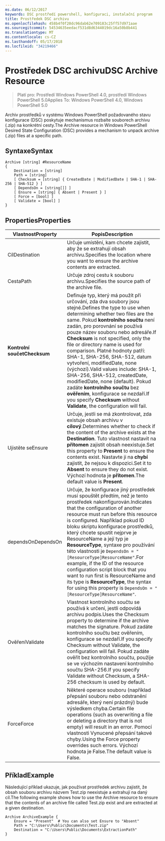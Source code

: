 ```yaml
---
ms.date: 06/12/2017
keywords: DSC prostředí powershell, konfiguraci, instalační program
title: Prostředek DSC archivu
ms.openlocfilehash: 458b4f0f20dc96dab62e709183c25ff57d971aae
ms.sourcegitcommit: 54534635eedacf531d8d6344019dc16a50b8b441
ms.translationtype: MT
ms.contentlocale: cs-CZ
ms.lasthandoff: 05/17/2018
ms.locfileid: "34219466"
---
```

# <a name="dsc-archive-resource"></a><span data-ttu-id="b1f3a-103">Prostředek DSC archivu</span><span class="sxs-lookup"><span data-stu-id="b1f3a-103">DSC Archive Resource</span></span>

> <span data-ttu-id="b1f3a-104">Platí pro: Prostředí Windows PowerShell 4.0, prostředí Windows PowerShell 5.0</span><span class="sxs-lookup"><span data-stu-id="b1f3a-104">Applies To: Windows PowerShell 4.0, Windows PowerShell 5.0</span></span>

<span data-ttu-id="b1f3a-105">Archiv prostředků v systému Windows PowerShell požadovaného stavu konfigurace (DSC) poskytuje mechanismus rozbalte souborech archivu (.zip) na konkrétní cesty.</span><span class="sxs-lookup"><span data-stu-id="b1f3a-105">The Archive resource in Windows PowerShell Desired State Configuration (DSC) provides a mechanism to unpack archive (.zip) files at a specific path.</span></span>

## <a name="syntax"></a><span data-ttu-id="b1f3a-106">Syntaxe</span><span class="sxs-lookup"><span data-stu-id="b1f3a-106">Syntax</span></span>
```MOF
Archive [string] #ResourceName
{
    Destination = [string]
    Path = [string]
    [ Checksum = [string] { CreatedDate | ModifiedDate | SHA-1 | SHA-256 | SHA-512 } ]
    [ DependsOn = [string[]] ]
    [ Ensure = [string] { Absent | Present } ]
    [ Force = [bool] ]
    [ Validate = [bool] ]
}
```

## <a name="properties"></a><span data-ttu-id="b1f3a-107">Properties</span><span class="sxs-lookup"><span data-stu-id="b1f3a-107">Properties</span></span>

|  <span data-ttu-id="b1f3a-108">Vlastnost</span><span class="sxs-lookup"><span data-stu-id="b1f3a-108">Property</span></span>  |  <span data-ttu-id="b1f3a-109">Popis</span><span class="sxs-lookup"><span data-stu-id="b1f3a-109">Description</span></span>   |
|---|---|
| <span data-ttu-id="b1f3a-110">Cíl</span><span class="sxs-lookup"><span data-stu-id="b1f3a-110">Destination</span></span>| <span data-ttu-id="b1f3a-111">Určuje umístění, kam chcete zajistit, aby že se extrahují obsah archivu.</span><span class="sxs-lookup"><span data-stu-id="b1f3a-111">Specifies the location where you want to ensure the archive contents are extracted.</span></span>|
| <span data-ttu-id="b1f3a-112">Cesta</span><span class="sxs-lookup"><span data-stu-id="b1f3a-112">Path</span></span>| <span data-ttu-id="b1f3a-113">Určuje zdroj cestu k souboru archivu.</span><span class="sxs-lookup"><span data-stu-id="b1f3a-113">Specifies the source path of the archive file.</span></span>|
| <span data-ttu-id="b1f3a-114">__Kontrolní součet__</span><span class="sxs-lookup"><span data-stu-id="b1f3a-114">__Checksum__</span></span>| <span data-ttu-id="b1f3a-115">Definuje typ, který má použít při určování, zda dva soubory jsou stejné.</span><span class="sxs-lookup"><span data-stu-id="b1f3a-115">Defines the type to use when determining whether two files are the same.</span></span> <span data-ttu-id="b1f3a-116">Pokud __kontrolního součtu__ není zadán, pro porovnání se používá pouze název souboru nebo adresáře.</span><span class="sxs-lookup"><span data-stu-id="b1f3a-116">If __Checksum__ is not specified, only the file or directory name is used for comparison.</span></span> <span data-ttu-id="b1f3a-117">Platné hodnoty patří: SHA-1, SHA-256, SHA-512, datum vytvoření, modifiedDate, none (výchozí).</span><span class="sxs-lookup"><span data-stu-id="b1f3a-117">Valid values include: SHA-1, SHA-256, SHA-512, createdDate, modifiedDate, none (default).</span></span> <span data-ttu-id="b1f3a-118">Pokud zadáte __kontrolního součtu__ bez __ověřením__, konfigurace se nezdaří.</span><span class="sxs-lookup"><span data-stu-id="b1f3a-118">If you specify __Checksum__ without __Validate__, the configuration will fail.</span></span>|
| <span data-ttu-id="b1f3a-119">Ujistěte se</span><span class="sxs-lookup"><span data-stu-id="b1f3a-119">Ensure</span></span>| <span data-ttu-id="b1f3a-120">Určuje, jestli se má zkontrolovat, zda existuje obsah archivu v __cílový__.</span><span class="sxs-lookup"><span data-stu-id="b1f3a-120">Determines whether to check if the content of the archive exists at the __Destination__.</span></span> <span data-ttu-id="b1f3a-121">Tuto vlastnost nastavit na __přítomen__ zajistit obsah neexistuje.</span><span class="sxs-lookup"><span data-stu-id="b1f3a-121">Set this property to __Present__ to ensure the contents exist.</span></span> <span data-ttu-id="b1f3a-122">Nastavte ji na __chybí__ zajistit, že nejsou k dispozici.</span><span class="sxs-lookup"><span data-stu-id="b1f3a-122">Set it to __Absent__ to ensure they do not exist.</span></span> <span data-ttu-id="b1f3a-123">Výchozí hodnota je __přítomen__.</span><span class="sxs-lookup"><span data-stu-id="b1f3a-123">The default value is __Present__.</span></span>|
| <span data-ttu-id="b1f3a-124">dependsOn</span><span class="sxs-lookup"><span data-stu-id="b1f3a-124">DependsOn</span></span> | <span data-ttu-id="b1f3a-125">Určuje, že konfigurace jiný prostředek musí spouštět předtím, než je tento prostředek nakonfigurován.</span><span class="sxs-lookup"><span data-stu-id="b1f3a-125">Indicates that the configuration of another resource must run before this resource is configured.</span></span> <span data-ttu-id="b1f3a-126">Například pokud ID bloku skriptu konfigurace prostředků, který chcete spustit nejprve je ResourceName a její typ je __ResourceType__, syntaxe pro používání této vlastnosti je `DependsOn = "[ResourceType]ResourceName"`.</span><span class="sxs-lookup"><span data-stu-id="b1f3a-126">For example, if the ID of the resource configuration script block that you want to run first is ResourceName and its type is __ResourceType__, the syntax for using this property is `DependsOn = "[ResourceType]ResourceName"`.</span></span>|
| <span data-ttu-id="b1f3a-127">Ověření</span><span class="sxs-lookup"><span data-stu-id="b1f3a-127">Validate</span></span>| <span data-ttu-id="b1f3a-128">Vlastnost kontrolního součtu se používá k určení, jestli odpovídá archivu podpis.</span><span class="sxs-lookup"><span data-stu-id="b1f3a-128">Uses the Checksum property to determine if the archive matches the signature.</span></span> <span data-ttu-id="b1f3a-129">Pokud zadáte kontrolního součtu bez ověřením, konfigurace se nezdaří.</span><span class="sxs-lookup"><span data-stu-id="b1f3a-129">If you specify Checksum without Validate, the configuration will fail.</span></span> <span data-ttu-id="b1f3a-130">Pokud zadáte ověřit bez kontrolního součtu, použije se ve výchozím nastavení kontrolního součtu SHA-256.</span><span class="sxs-lookup"><span data-stu-id="b1f3a-130">If you specify Validate without Checksum, a SHA-256 checksum is used by default.</span></span>|
| <span data-ttu-id="b1f3a-131">Force</span><span class="sxs-lookup"><span data-stu-id="b1f3a-131">Force</span></span>| <span data-ttu-id="b1f3a-132">Některé operace souboru (například přepsání souboru nebo odstranění adresáře, který není prázdný) bude výsledkem chyba.</span><span class="sxs-lookup"><span data-stu-id="b1f3a-132">Certain file operations (such as overwriting a file or deleting a directory that is not empty) will result in an error.</span></span> <span data-ttu-id="b1f3a-133">Pomocí vlastnosti Vynucené přepsání takové chyby.</span><span class="sxs-lookup"><span data-stu-id="b1f3a-133">Using the Force property overrides such errors.</span></span> <span data-ttu-id="b1f3a-134">Výchozí hodnota je False.</span><span class="sxs-lookup"><span data-stu-id="b1f3a-134">The default value is False.</span></span>|

## <a name="example"></a><span data-ttu-id="b1f3a-135">Příklad</span><span class="sxs-lookup"><span data-stu-id="b1f3a-135">Example</span></span>

<span data-ttu-id="b1f3a-136">Následující příklad ukazuje, jak používat prostředek archivu zajistit, že obsah souboru archivu názvem Test.zip neexistuje a extrahují na daný cíl.</span><span class="sxs-lookup"><span data-stu-id="b1f3a-136">The following example shows how to use the Archive resource to ensure that the contents of an archive file called Test.zip exist and are extracted at a given destination.</span></span>

```
Archive ArchiveExample {
    Ensure = "Present"  # You can also set Ensure to "Absent"
    Path = "C:\Users\Public\Documents\Test.zip"
    Destination = "C:\Users\Public\Documents\ExtractionPath"
}
```